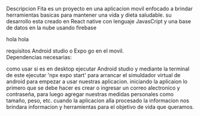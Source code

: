 Descripcion
Fita es un proyecto en una aplicacion movil enfocado a brindar herramientas basicas para mantener una vida y dieta saludable. su desarrollo esta 
creado en React native con lenguaje JavasCript y una base de datos en la nube usando firebase 

hola hola 


requisitos 
Android studio o Expo go en el movil.  
Dependencias necesarias: 


como usar
si es en desktop ejecutar Android studio y mediante la terminal de este ejecutar 'npx expo start' para arrancar el simuldador virtual de android para 
empezar a usar nuestras aplicacion. 
iniciando la aplicaion lo primero que se debe hacer es crear o ingresar un correo alectronico y contraseña, para luego agregar nuestras medidas personales 
como tamaño, peso, etc. 
cuando la aplicacion alla procesado la informacion nos brindara informacion y herramientas para el objetivo de vida que queramos.
